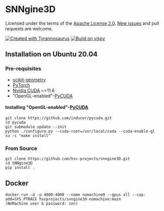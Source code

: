 # SNNgine3D


Licensed under the terms of the [Apache License 2.0](https://spdx.org/licenses/Apache-2.0.html).
[New issues](https://github.com/hsc-projects/snngine3d/issues) and pull requests are welcome.

[//]: # (Please refer to the [contributing guide]&#40;https://github.com/hsc-projects/snngine3d/blob/main/CONTRIBUTING.md&#41;)
[//]: # (and [security policy]&#40;https://github.com/hsc-projects/snngine3d/blob/main/SECURITY.md&#41;.)


[![Created with Tyrannosaurus](https://img.shields.io/badge/Created_with-Tyrannosaurus-0000ff.svg)](https://github.com/dmyersturnbull/tyrannosaurus)
[![Build on vispy](https://img.shields.io/badge/Built_on-Vispy-black.svg)](https://vispy.org/)  

## Installation on Ubuntu 20.04

### Pre-requisites

* [scikit-geometry](https://github.com/scikit-geometry/scikit-geometry)
* [PyTorch](https://pytorch.org/)
* [Nvidia CUDA](https://docs.nvidia.com/cuda/cuda-installation-guide-linux/index.html#) ~=11.6
* "OpenGL-enabled"-[PyCUDA](https://wiki.tiker.net/PyCuda/Installation/Linux/) 
 
#### Installing   "OpenGL-enabled"-[PyCUDA](https://wiki.tiker.net/PyCuda/Installation/Linux/)

    git clone https://github.com/inducer/pycuda.git
    cd pycuda
    git submodule update --init
    python ./configure.py --cuda-root=/usr/local/cuda --cuda-enable-gl
    su -c "make install"

### From Source
    
    git clone https://github.com/hsc-projects/snngine3D.git
    cd SNNgine3D
    pip install . 

## Docker

  
    docker run -d -p 4000:4000 --name nomachine0 --gpus all --cap-add=SYS_PTRACE hscprojects/snngine3d-nomachine:main
    (NoMachine user & password: snn)

